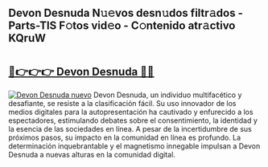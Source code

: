 ## Devon Desnuda N𝚞𝚎vos desn𝚞dos filtr𝚊dos - Parts-TlS F𝚘tos vid𝚎o - C𝚘ntenido atr𝚊ctivo KQruW

# <h2><a href="http://mbczk9.tromn.icu/?c=Devon+Desnuda">🔗👉👉👉 Devon Desnuda 🔗🔗</a></h2>

[![Devon Desnuda nuevo](https://i.imgur.com/pEAQMta.gif)](http://mbczk9.tromn.icu/?c=Devon+Desnuda)
Devon Desnuda, un individuo multifacético y desafiante, se resiste a la clasificación fácil. Su uso innovador de los medios digitales para la autopresentación ha cautivado y enfurecido a los espectadores, estimulando debates sobre el consentimiento, la identidad y la esencia de las sociedades en línea. A pesar de la incertidumbre de sus próximos pasos, su impacto en la comunidad en línea es profundo. La determinación inquebrantable y el magnetismo innegable impulsan a Devon Desnuda a nuevas alturas en la comunidad digital.
